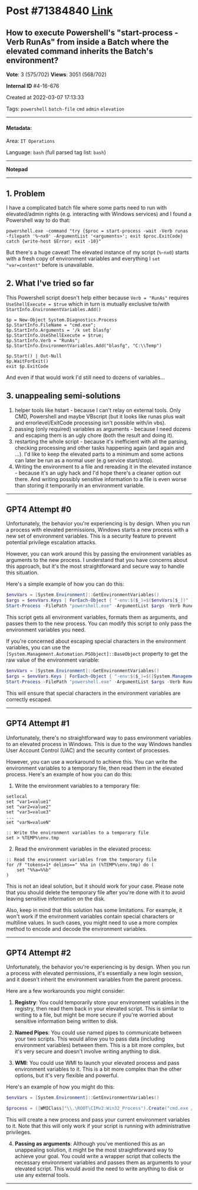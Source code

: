 
# Post \#71384840 [Link](https://stackoverflow.com/questions/71384840/)

## How to execute Powershell's "start-process -Verb RunAs" from inside a Batch where the elevated command inherits the Batch's environment?

**Vote**: 3 (575/702) **Views**: 3051 (568/702) 

**Internal ID** \#4-16-676

Created at 2022-03-07 17:13:33

Tags: `powershell` `batch-file` `cmd` `admin` `elevation`

----------

#### Metadata:

Area: `IT Operations`

Language: `bash` (full parsed tag list: `bash`)

----------

**Notepad**


----------


## 1. Problem


I have a complicated batch file where some parts need to run with elevated/admin rights (e.g. interacting with Windows services) and I found a Powershell way to do that:
```
powershell.exe -command "try {$proc = start-process -wait -Verb runas -filepath '%~nx0' -ArgumentList '<arguments>'; exit $proc.ExitCode} catch {write-host $Error; exit -10}"
```

But there's a huge caveat! The elevated instance of my script (`%~nx0`) starts with a fresh copy of environment variables and everything I `set "var=content"` before is unavailable.

## 2. What I've tried so far


This Powershell script doesn't help either because `Verb = "RunAs"` requires `UseShellExecute = $true` which in turn is mutually exclusive to/with `StartInfo.EnvironmentVariables.Add()`
```
$p = New-Object System.Diagnostics.Process
$p.StartInfo.FileName = "cmd.exe";
$p.StartInfo.Arguments = '/k set blasfg'
$p.StartInfo.UseShellExecute = $true;
$p.StartInfo.Verb = "RunAs";
$p.StartInfo.EnvironmentVariables.Add("blasfg", "C:\\Temp")

$p.Start() | Out-Null
$p.WaitForExit()
exit $p.ExitCode
```

And even if that would work I'd still need to  dozens of variables...

## 3. unappealing semi-solutions




1. helper tools like hstart - because I can't relay on external tools. Only CMD, Powershell and maybe VBscript (but it looks like runas plus wait and errorlevel/ExitCode processing isn't possible with/in vbs).
2. passing (only required) variables as arguments - because I need dozens and escaping them is an ugly chore (both the result and doing it).
3. restarting the whole script - because it's inefficient with all the parsing, checking processing and other tasks happening again (and again and ...). I'd like to keep the elevated parts to a minimum and some actions can later be run as a normal user (e.g service start/stop).
4. Writing the environment to a file and rereading it in the elevated instance - because it's an ugly hack and I'd hope there's a cleaner option out there. And writing possibly sensitive information to a file is even worse than storing it temporarily in an environment variable.




----------
        
## GPT4 Attempt \#0

Unfortunately, the behavior you're experiencing is by design. When you run a process with elevated permissions, Windows starts a new process with a new set of environment variables. This is a security feature to prevent potential privilege escalation attacks.

However, you can work around this by passing the environment variables as arguments to the new process. I understand that you have concerns about this approach, but it's the most straightforward and secure way to handle this situation.

Here's a simple example of how you can do this:

```powershell
$envVars = [System.Environment]::GetEnvironmentVariables()
$args = $envVars.Keys | ForEach-Object { "-env:$($_)=$($envVars[$_])" }
Start-Process -FilePath "powershell.exe" -ArgumentList $args -Verb RunAs
```

This script gets all environment variables, formats them as arguments, and passes them to the new process. You can modify this script to only pass the environment variables you need.

If you're concerned about escaping special characters in the environment variables, you can use the `[System.Management.Automation.PSObject]::BaseObject` property to get the raw value of the environment variable:

```powershell
$envVars = [System.Environment]::GetEnvironmentVariables()
$args = $envVars.Keys | ForEach-Object { "-env:$($_)=$([System.Management.Automation.PSObject]::BaseObject($envVars[$_]))" }
Start-Process -FilePath "powershell.exe" -ArgumentList $args -Verb RunAs
```

This will ensure that special characters in the environment variables are correctly escaped.

--------

## GPT4 Attempt \#1

Unfortunately, there's no straightforward way to pass environment variables to an elevated process in Windows. This is due to the way Windows handles User Account Control (UAC) and the security context of processes.

However, you can use a workaround to achieve this. You can write the environment variables to a temporary file, then read them in the elevated process. Here's an example of how you can do this:

1. Write the environment variables to a temporary file:

```batch
setlocal
set "var1=value1"
set "var2=value2"
set "var3=value3"
...
set "varN=valueN"

:: Write the environment variables to a temporary file
set > %TEMP%\env.tmp
```

2. Read the environment variables in the elevated process:

```batch
:: Read the environment variables from the temporary file
for /F "tokens=1* delims==" %%a in (%TEMP%\env.tmp) do (
    set "%%a=%%b"
)
```

This is not an ideal solution, but it should work for your case. Please note that you should delete the temporary file after you're done with it to avoid leaving sensitive information on the disk.

Also, keep in mind that this solution has some limitations. For example, it won't work if the environment variables contain special characters or multiline values. In such cases, you might need to use a more complex method to encode and decode the environment variables.

--------

## GPT4 Attempt \#2

Unfortunately, the behavior you're experiencing is by design. When you run a process with elevated permissions, it's essentially a new login session, and it doesn't inherit the environment variables from the parent process.

Here are a few workarounds you might consider:

1. **Registry**: You could temporarily store your environment variables in the registry, then read them back in your elevated script. This is similar to writing to a file, but might be more secure if you're worried about sensitive information being written to disk.

2. **Named Pipes**: You could use named pipes to communicate between your two scripts. This would allow you to pass data (including environment variables) between them. This is a bit more complex, but it's very secure and doesn't involve writing anything to disk.

3. **WMI**: You could use WMI to launch your elevated process and pass environment variables to it. This is a bit more complex than the other options, but it's very flexible and powerful.

Here's an example of how you might do this:

```powershell
$envVars = [System.Environment]::GetEnvironmentVariables()

$process = ([WMIClass]"\\.\ROOT\CIMv2:Win32_Process").Create("cmd.exe /c your_script.bat", null, $envVars, $null)
```

This will create a new process and pass your current environment variables to it. Note that this will only work if your script is running with administrative privileges.

4. **Passing as arguments**: Although you've mentioned this as an unappealing solution, it might be the most straightforward way to achieve your goal. You could write a wrapper script that collects the necessary environment variables and passes them as arguments to your elevated script. This would avoid the need to write anything to disk or use any external tools.

--------
